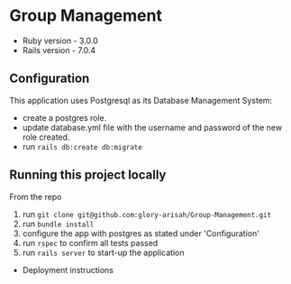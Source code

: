 # Group Management

* Ruby version - 3.0.0
* Rails version - 7.0.4


## Configuration
This application uses Postgresql as its Database Management System:
  * create a postgres role.
  * update database.yml file with the username and password of the new role created.
  * run `rails db:create db:migrate`

## Running this project locally

From the repo

1. run `git clone git@github.com:glory-arisah/Group-Management.git`
2. run `bundle install`
3. configure the app with postgres as stated under 'Configuration'
4. run `rspec` to confirm all tests passed
5. run `rails server` to start-up the application

* Deployment instructions
